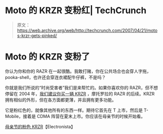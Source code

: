 # Moto 的 KRZR 变粉红| TechCrunch

> 原文：<https://web.archive.org/web/http://techcrunch.com/2007/04/21/motos-krzr-gets-pinked/>

# Moto 的 KRZR 变粉了

你认为你和你的 RAZR 在一起很酷。我敢打赌，你在公共场合也会穿人字拖，pooka-shell，也许还会穿连衣裙配牛仔裤，不是吗？

你就是我们所说的“时尚受害者”我们是来帮忙的。如果你喜欢你的 RAZR，但不想停留在 2004 年，[我们建议你买一辆 KRZR](https://web.archive.org/web/20130628154100/http://crunchgear.com/?s=krzr) ，摩托罗拉的 RAZR 的后续。KRZR 拥有相似的外形，但在各方面都更薄，并且拥有更多功能。

它是粉红色的，就像其他所有的东西一样。期待它首先在 T 上市，然后是 T-Mobile，接着是 CDMA 阵营在夏末上市。你应该在母亲节的时候开始看。

[母亲节的粉色 KRZR](https://web.archive.org/web/20130628154100/http://www.electronista.com/articles/07/04/20/moto.krzr.pink/)【Electronista】